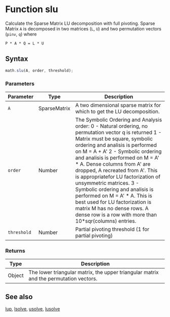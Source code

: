 <!-- Note: This file is automatically generated from source code comments. Changes made in this file will be overridden. -->

# Function slu

Calculate the Sparse Matrix LU decomposition with full pivoting. Sparse Matrix `A` is decomposed in two matrices (`L`, `U`) and two permutation vectors (`pinv`, `q`) where

`P * A * Q = L * U`


## Syntax

```js
math.slu(A, order, threshold);
```

### Parameters

Parameter | Type | Description
--------- | ---- | -----------
`A` | SparseMatrix | A two dimensional sparse matrix for which to get the LU decomposition.
`order` | Number | The Symbolic Ordering and Analysis order: 0 - Natural ordering, no permutation vector q is returned 1 - Matrix must be square, symbolic ordering and analisis is performed on M = A + A' 2 - Symbolic ordering and analisis is performed on M = A' * A. Dense columns from A' are dropped, A recreated from A'. This is appropriatefor LU factorization of unsymmetric matrices. 3 - Symbolic ordering and analisis is performed on M = A' * A. This is best used for LU factorization is matrix M has no dense rows. A dense row is a row with more than 10*sqr(columns) entries.
`threshold` | Number | Partial pivoting threshold (1 for partial pivoting)

### Returns

Type | Description
---- | -----------
Object | The lower triangular matrix, the upper triangular matrix and the permutation vectors.


## See also

[lup](lup.md),
[lsolve](lsolve.md),
[usolve](usolve.md),
[lusolve](lusolve.md)
